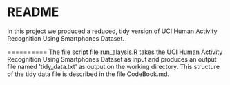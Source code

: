 README
==========
In this project we produced a reduced, tidy version of UCI Human Activity Recognition Using Smartphones Dataset.

==========
The file script file run_alaysis.R takes the UCI Human Activity Recognition Using Smartphones Dataset as input and produces an output file named 'tidy_data.txt' as output on the working directory. This structure of the tidy data file is described in the file CodeBook.md.
